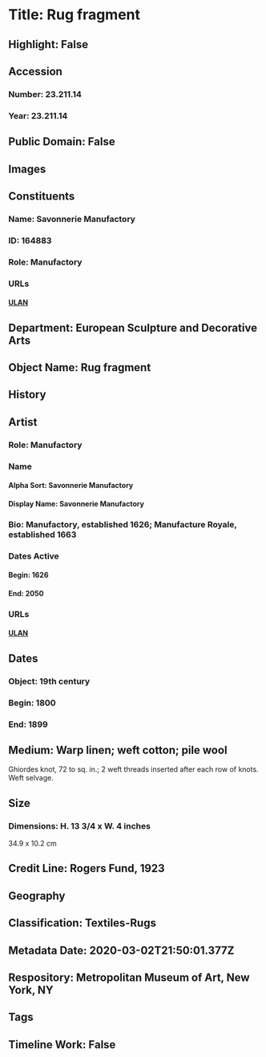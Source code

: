 # Title: Rug fragment
## Highlight: False
## Accession
### Number: 23.211.14
### Year: 23.211.14
## Public Domain: False
## Images
## Constituents
### Name: Savonnerie Manufactory
### ID: 164883
### Role: Manufactory
### URLs
#### [ULAN](http://vocab.getty.edu/page/ulan/500034087)
## Department: European Sculpture and Decorative Arts
## Object Name: Rug fragment
## History
## Artist
### Role: Manufactory
### Name
#### Alpha Sort: Savonnerie Manufactory
#### Display Name: Savonnerie Manufactory
### Bio: Manufactory, established 1626; Manufacture Royale, established 1663
### Dates Active
#### Begin: 1626
#### End: 2050
### URLs
#### [ULAN](http://vocab.getty.edu/page/ulan/500034087)
## Dates
### Object: 19th century
### Begin: 1800
### End: 1899
## Medium: Warp linen; weft cotton; pile wool
Ghiordes knot, 72 to sq. in.; 2 weft threads inserted after each row of knots. Weft selvage.
## Size
### Dimensions: H. 13 3/4 x W. 4 inches
34.9 x 10.2 cm
## Credit Line: Rogers Fund, 1923
## Geography
## Classification: Textiles-Rugs
## Metadata Date: 2020-03-02T21:50:01.377Z
## Respository: Metropolitan Museum of Art, New York, NY
## Tags
## Timeline Work: False